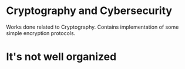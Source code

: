 # Cryptography and Cybersecurity
Works done related to Cryptography. Contains implementation of some simple encryption protocols.

# It's not well organized
